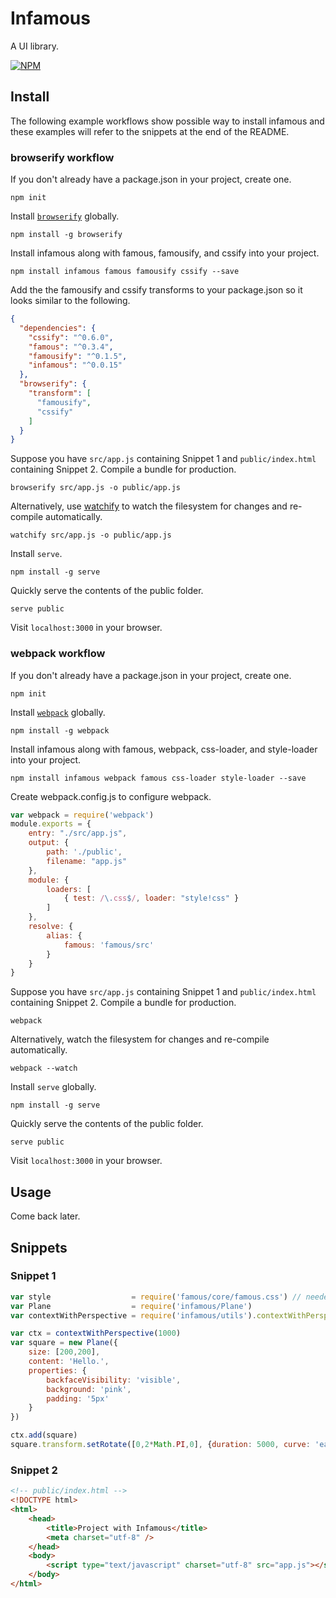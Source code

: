 Infamous
========

A UI library.

[![NPM](https://nodei.co/npm/infamous.png)](https://nodei.co/npm/infamous/)

Install
-------

The following example workflows show possible way to install infamous and these examples will refer to the snippets at the end of the README.

### browserify workflow

If you don't already have a package.json in your project, create one.

```
npm init
```

Install [`browserify`](http://browserify.org) globally.

```
npm install -g browserify
```

Install infamous along with famous, famousify, and cssify into your project.

```
npm install infamous famous famousify cssify --save
```

Add the the famousify and cssify transforms to your package.json so it looks similar to the following.

```json
{
  "dependencies": {
    "cssify": "^0.6.0",
    "famous": "^0.3.4",
    "famousify": "^0.1.5",
    "infamous": "^0.0.15"
  },
  "browserify": {
    "transform": [
      "famousify",
      "cssify"
    ]
  }
}
```

Suppose you have `src/app.js` containing Snippet 1 and `public/index.html` containing Snippet 2. Compile a bundle for production.

```
browserify src/app.js -o public/app.js
```

Alternatively, use [watchify](https://github.com/substack/watchify) to watch the filesystem for changes and re-compile automatically.

```
watchify src/app.js -o public/app.js
```

Install `serve`.

```
npm install -g serve
```

Quickly serve the contents of the public folder.

```
serve public
```

Visit `localhost:3000` in your browser.

### webpack workflow

If you don't already have a package.json in your project, create one.

```
npm init
```

Install [`webpack`](http://webpack.github.io) globally.

```
npm install -g webpack
```

Install infamous along with famous, webpack, css-loader, and style-loader into your project.

```
npm install infamous webpack famous css-loader style-loader --save
```

Create webpack.config.js to configure webpack.

```js
var webpack = require('webpack')
module.exports = {
    entry: "./src/app.js",
    output: {
        path: './public',
        filename: "app.js"
    },
    module: {
        loaders: [
            { test: /\.css$/, loader: "style!css" }
        ]
    },
    resolve: {
        alias: {
            famous: 'famous/src'
        }
    }
}
```

Suppose you have `src/app.js` containing Snippet 1 and `public/index.html` containing Snippet 2. Compile a bundle for production.

```
webpack
```

Alternatively, watch the filesystem for changes and re-compile automatically.

```
webpack --watch
```

Install `serve` globally.

```
npm install -g serve
```

Quickly serve the contents of the public folder.

```
serve public
```

Visit `localhost:3000` in your browser.

Usage
-----

Come back later.

Snippets
--------

### Snippet 1

```js
var style                  = require('famous/core/famous.css') // needed by famous
var Plane                  = require('infamous/Plane')
var contextWithPerspective = require('infamous/utils').contextWithPerspective

var ctx = contextWithPerspective(1000)
var square = new Plane({
    size: [200,200],
    content: 'Hello.',
    properties: {
        backfaceVisibility: 'visible',
        background: 'pink',
        padding: '5px'
    }
})

ctx.add(square)
square.transform.setRotate([0,2*Math.PI,0], {duration: 5000, curve: 'easeInOut'})
```

### Snippet 2

```html
<!-- public/index.html -->
<!DOCTYPE html>
<html>
    <head>
        <title>Project with Infamous</title>
        <meta charset="utf-8" />
    </head>
    <body>
        <script type="text/javascript" charset="utf-8" src="app.js"></script>
    </body>
</html>
```
